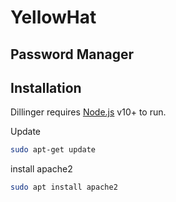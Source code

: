 # YellowHat
## Password Manager

## Installation

Dillinger requires [Node.js](https://nodejs.org/) v10+ to run.

Update 

```sh
sudo apt-get update
```

install apache2

```sh
sudo apt install apache2
```
